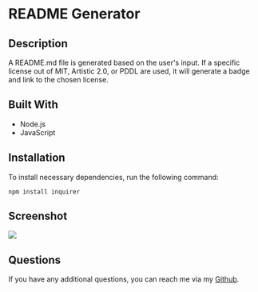 # README Generator
  ## Description
  A README.md file is generated based on the user's input. If a specific license out of MIT, Artistic 2.0, or PDDL are used, it will generate a badge and link to the chosen license. 

  ## Built With
  * Node.js
  * JavaScript

  ## Installation
  To install necessary dependencies, run the following command:

  ```npm install inquirer```

  ## Screenshot
  ![](./assets/screenshot.jpg)

  ## Questions
  If you have any additional questions, you can reach me via my [Github](https://github.com/coevpen). 
  
 

